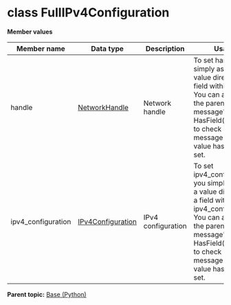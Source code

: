# class FullIPv4Configuration

 **Member values** 

|Member name|Data type|Description|Usage|
|-----------|---------|-----------|-----|
|handle| [NetworkHandle](NetworkHandle.md#)|Network handle|To set handle, you simply assign a value directly to a field within handle. You can also use the parent message's HasField\(\) method to check if a message type field value has been set.|
|ipv4\_configuration| [IPv4Configuration](IPv4Configuration.md#)|IPv4 configuration|To set ipv4\_configuration, you simply assign a value directly to a field within ipv4\_configuration. You can also use the parent message's HasField\(\) method to check if a message type field value has been set.|

**Parent topic:** [Base \(Python\)](../../summary_pages/Base.md)

